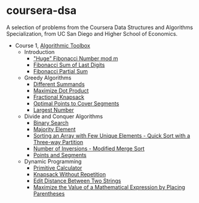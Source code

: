 # coursera-dsa
A selection of problems from the Coursera Data Structures and Algorithms Specialization, from UC San Diego and Higher School of Economics.

- Course 1, [Algorithmic Toolbox](https://www.coursera.org/learn/algorithmic-toolbox)
  - Introduction
    - ["Huge" Fibonacci Number mod m](https://github.com/akritskiy/coursera-dsa/blob/master/FibonacciHuge.java?ts=4)
    - [Fibonacci Sum of Last Digits](https://github.com/akritskiy/coursera-dsa/blob/master/FibonacciSumLastDigit.java?ts=4)
    - [Fibonacci Partial Sum](https://github.com/akritskiy/coursera-dsa/blob/master/FibonacciPartialSum.java?ts=4)
  - Greedy Algorithms
    - [Different Summands](https://github.com/akritskiy/coursera-dsa/blob/master/DifferentSummands.java?ts=4)
    - [Maximize Dot Product](https://github.com/akritskiy/coursera-dsa/blob/master/DotProduct.java?ts=4)
    - [Fractional Knapsack](https://github.com/akritskiy/coursera-dsa/blob/master/FractionalKnapsack.java?ts=4)
    - [Optimal Points to Cover Segments](https://github.com/akritskiy/coursera-dsa/blob/master/CoveringSegments.java?ts=4)
    - [Largest Number](https://github.com/akritskiy/coursera-dsa/blob/master/LargestNumber.java?ts=4)
  - Divide and Conquer Algorithms
    - [Binary Search](https://github.com/akritskiy/coursera-dsa/blob/master/BinarySearch.java?ts=4)
    - [Majority Element](https://github.com/akritskiy/coursera-dsa/blob/master/MajorityElement.java?ts=4)
    - [Sorting an Array with Few Unique Elements - Quick Sort with a Three-way Partition](https://github.com/akritskiy/coursera-dsa/blob/master/Sorting.java?ts=4)
    - [Number of Inversions - Modified Merge Sort](https://github.com/akritskiy/coursera-dsa/blob/master/Inversions.java?ts=4)
    - [Points and Segments](https://github.com/akritskiy/coursera-dsa/blob/master/PointsAndSegments.java?ts=4)
  - Dynamic Programming
    - [Primitive Calculator](https://github.com/akritskiy/coursera-dsa/blob/master/PrimitiveCalculator.java?ts=4)
    - [Knapsack Without Repetition](https://github.com/akritskiy/coursera-dsa/blob/master/Knapsack.java?ts=4)
    - [Edit Distance Between Two Strings](https://github.com/akritskiy/coursera-dsa/blob/master/EditDistance.java?ts=4)
    - [Maximize the Value of a Mathematical Expression by Placing Parentheses](https://github.com/akritskiy/coursera-dsa/blob/master/PlacingParentheses.java?ts=4)
